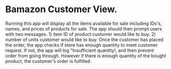 # Bamazon Customer View.
Running this app will display all the items available for sale including IDs's, names, and prices of products for sale.
The app should then prompt users with two messages. 1) item ID of product customer would like to buy. 2) number of units customer would like to buy.
Once the customer has placed the order, the app checks if store has enough quantity to meet customer request. If not, the app will log "Insufficient quantity!, and then prevent order from going through.
However if there is enough quantity of the bought product, the customer's order is fulfilled.                                                                                                                                 

